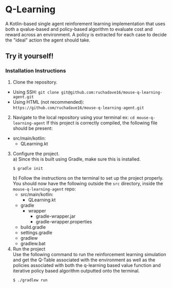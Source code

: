 # Q-Learning 

A Kotlin-based single agent reinforement learning implementation that uses both a qvalue-based and policy-based algorithm to evaluate cost and reward across an environment. A policy is extracted for each case to decide the "ideal" action the agent should take. 

## Try it yourself!
### Installation Instructions

1. Clone the repository.<br>
  - Using SSH: `git clone git@github.com:ruchadave16/mouse-q-learning-agent.git`
  - Using HTML (not recommended): `https://github.com/ruchadave16/mouse-q-learning-agent.git`
2. Navigate to the local repository using your terminal
  ex: `cd mouse-q-learning-agent`
  If this project is correctly compiled, the following file should be present:
  - src/main/kotlin:
    + QLearning.kt
3. Configure the project.<br>
    a) Since this is built using Gradle, make sure this is installed.
    ```
    $ gradle init
    ```
    b) Follow the instructions on the terminal to set up the project properly. You should now have the following outside the `src` directory, inside the `mouse-q-learning-agent` repo:
    - src/main/kotlin:
      + QLearning.kt
    - gradle
      - wrapper
        + gradle-wrapper.jar
        + gradle-wrapper.properties
    + build.gradle
    + settings.gradle
    + gradlew
    + gradlew.bat
4. Run the project<br>
    Use the following command to run the reinforcement learning simulation and get the Q-Table associated with the environment as well as the policies associated with both the q-learning based value function and iterative policy based algorithm outputted onto the terminal.
    ```
    $ ./gradlew run
    ``` 
